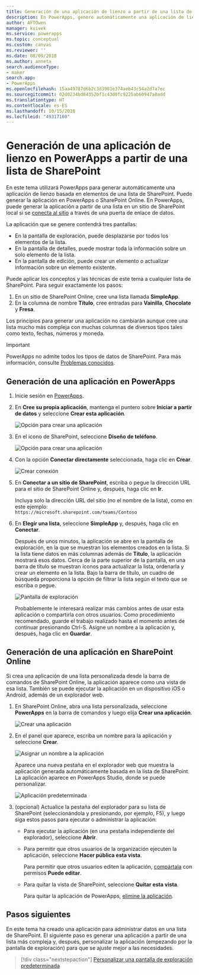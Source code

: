 ```yaml
---
title: Generación de una aplicación de lienzo a partir de una lista de SharePoint | Microsoft Docs
description: En PowerApps, genere automáticamente una aplicación de lienzo para administrar datos de una lista de SharePoint.
author: AFTOwen
manager: kvivek
ms.service: powerapps
ms.topic: conceptual
ms.custom: canvas
ms.reviewer: ''
ms.date: 08/09/2018
ms.author: anneta
search.audienceType:
- maker
search.app:
- PowerApps
ms.openlocfilehash: 15aa49787d6b2c3d3981e374aeb43c54a2d7a7ec
ms.sourcegitcommit: 02d0234bd84352bf1c43d0fc9225ab60947a0add
ms.translationtype: HT
ms.contentlocale: es-ES
ms.lasthandoff: 10/15/2018
ms.locfileid: "49317100"
---
```

# <a name="generate-a-canvas-app-in-powerapps-from-a-sharepoint-list"></a>Generación de una aplicación de lienzo en PowerApps a partir de una lista de SharePoint

En este tema utilizará PowerApps para generar automáticamente una aplicación de lienzo basada en elementos de una lista de SharePoint. Puede generar la aplicación en PowerApps o SharePoint Online. En PowerApps, puede generar la aplicación a partir de una lista en un sitio de SharePoint local si se [conecta al sitio](connect-to-sharepoint.md) a través de una puerta de enlace de datos.

La aplicación que se genere contendrá tres pantallas:

- En la pantalla de exploración, puede desplazarse por todos los elementos de la lista.
- En la pantalla de detalles, puede mostrar toda la información sobre un solo elemento de la lista.
- En la pantalla de edición, puede crear un elemento o actualizar información sobre un elemento existente.

Puede aplicar los conceptos y las técnicas de este tema a cualquier lista de SharePoint. Para seguir exactamente los pasos:

1. En un sitio de SharePoint Online, cree una lista llamada **SimpleApp**.
2. En la columna de nombre **Título**, cree entradas para **Vainilla**, **Chocolate** y **Fresa**.

Los principios para generar una aplicación no cambiarán aunque cree una lista mucho más compleja con muchas columnas de diversos tipos tales como texto, fechas, números y moneda.

> [!IMPORTANT]
> PowerApps no admite todos los tipos de datos de SharePoint. Para más información, consulte [Problemas conocidos](connections/connection-sharepoint-online.md#known-issues).

## <a name="generate-an-app-from-within-powerapps"></a>Generación de una aplicación en PowerApps

1. Inicie sesión en [PowerApps](https://web.powerapps.com?utm_source=padocs&utm_medium=linkinadoc&utm_campaign=referralsfromdoc).

1. En **Cree su propia aplicación**, mantenga el puntero sobre **Iniciar a partir de datos** y seleccione **Crear esta aplicación**.

    ![Opción para crear una aplicación](./media/app-from-sharepoint/start-from-data.png)

1. En el icono de SharePoint, seleccione **Diseño de teléfono**.

    ![Opción para crear una aplicación](./media/app-from-sharepoint/sharepoint-tile.png)

1. Con la opción **Conectar directamente** seleccionada, haga clic en **Crear**.

    ![Crear conexión](./media/app-from-sharepoint/create-connection.png)

1. En **Conectar a un sitio de SharePoint**, escriba o pegue la dirección URL para el sitio de SharePoint Online y, después, haga clic en **Ir**.

    Incluya solo la dirección URL del sitio (no el nombre de la lista), como en este ejemplo:<br>`https://microsoft.sharepoint.com/teams/Contoso`

1. En **Elegir una lista**, seleccione **SimpleApp** y, después, haga clic en **Conectar**.

    Después de unos minutos, la aplicación se abre en la pantalla de exploración, en la que se muestran los elementos creados en la lista. Si la lista tiene datos en más columnas además de **Título**, la aplicación mostrará esos datos. Cerca de la parte superior de la pantalla, en una barra de título se muestran iconos para actualizar la lista, ordenarla y crear un elemento en la lista. Bajo la barra de título, un cuadro de búsqueda proporciona la opción de filtrar la lista según el texto que se escriba o pegue. 

    ![Pantalla de exploración](./media/app-from-sharepoint/browse-screen.png)

    Probablemente le interesará realizar más cambios antes de usar esta aplicación o compartirla con otros usuarios. Como procedimiento recomendado, guarde el trabajo realizado hasta el momento antes de continuar presionando Ctrl-S. Asigne un nombre a la aplicación y, después, haga clic en **Guardar**.

## <a name="generate-an-app-from-within-sharepoint-online"></a>Generación de una aplicación en SharePoint Online

Si crea una aplicación de una lista personalizada desde la barra de comandos de SharePoint Online, la aplicación aparece como una vista de esa lista. También se puede ejecutar la aplicación en un dispositivo iOS o Android, además de un explorador web.

1. En SharePoint Online, abra una lista personalizada, seleccione **PowerApps** en la barra de comandos y luego elija **Crear una aplicación**.

    ![Crear una aplicación](./media/app-from-sharepoint/generate-new-app.png)

2. En el panel que aparece, escriba un nombre para la aplicación y seleccione **Crear**.

    ![Asignar un nombre a la aplicación](./media/app-from-sharepoint/app-name.png)

    Aparece una nueva pestaña en el explorador web que muestra la aplicación generada automáticamente basada en la lista de SharePoint. La aplicación aparece en PowerApps Studio, donde se puede personalizar.

    ![Aplicación predeterminada](./media/app-from-sharepoint/default-app.png)

3. (opcional) Actualice la pestaña del explorador para su lista de SharePoint (seleccionándola y presionando, por ejemplo, F5), y luego siga estos pasos para ejecutar o administrar la aplicación:

    - Para ejecutar la aplicación (en una pestaña independiente del explorador), seleccione **Abrir**.
    - Para permitir que otros usuarios de la organización ejecuten la aplicación, seleccione **Hacer pública esta vista**.

        Para permitir que otros usuarios editen la aplicación, [compártala](share-app.md) con permisos **Puede editar**.

    - Para quitar la vista de SharePoint, seleccione **Quitar esta vista**.

        Para quitar la aplicación de PowerApps, [elimine la aplicación](delete-app.md).

## <a name="next-steps"></a>Pasos siguientes
En este tema ha creado una aplicación para administrar datos en una lista de SharePoint. El siguiente paso es generar una aplicación a partir de una lista más compleja y, después, personalizar la aplicación (empezando por la pantalla de exploración) para que se ajuste mejor a las necesidades.

> [!div class="nextstepaction"]
> [Personalizar una pantalla de exploración predeterminada](customize-layout-sharepoint.md)
